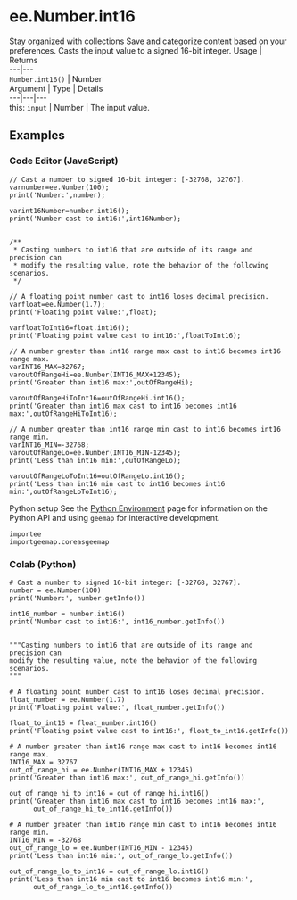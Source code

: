  
#  ee.Number.int16
Stay organized with collections  Save and categorize content based on your preferences. 
Casts the input value to a signed 16-bit integer. Usage | Returns  
---|---  
`Number.int16()` | Number  
Argument | Type | Details  
---|---|---  
this: `input` | Number | The input value.  
## Examples
### Code Editor (JavaScript)
```
// Cast a number to signed 16-bit integer: [-32768, 32767].
varnumber=ee.Number(100);
print('Number:',number);

varint16Number=number.int16();
print('Number cast to int16:',int16Number);


/**
 * Casting numbers to int16 that are outside of its range and precision can
 * modify the resulting value, note the behavior of the following scenarios.
 */

// A floating point number cast to int16 loses decimal precision.
varfloat=ee.Number(1.7);
print('Floating point value:',float);

varfloatToInt16=float.int16();
print('Floating point value cast to int16:',floatToInt16);

// A number greater than int16 range max cast to int16 becomes int16 range max.
varINT16_MAX=32767;
varoutOfRangeHi=ee.Number(INT16_MAX+12345);
print('Greater than int16 max:',outOfRangeHi);

varoutOfRangeHiToInt16=outOfRangeHi.int16();
print('Greater than int16 max cast to int16 becomes int16 max:',outOfRangeHiToInt16);

// A number greater than int16 range min cast to int16 becomes int16 range min.
varINT16_MIN=-32768;
varoutOfRangeLo=ee.Number(INT16_MIN-12345);
print('Less than int16 min:',outOfRangeLo);

varoutOfRangeLoToInt16=outOfRangeLo.int16();
print('Less than int16 min cast to int16 becomes int16 min:',outOfRangeLoToInt16);
```

Python setup
See the [ Python Environment](https://developers.google.com/earth-engine/guides/python_install) page for information on the Python API and using `geemap` for interactive development.
```
importee
importgeemap.coreasgeemap
```

### Colab (Python)
```
# Cast a number to signed 16-bit integer: [-32768, 32767].
number = ee.Number(100)
print('Number:', number.getInfo())

int16_number = number.int16()
print('Number cast to int16:', int16_number.getInfo())


"""Casting numbers to int16 that are outside of its range and precision can
modify the resulting value, note the behavior of the following scenarios.
"""

# A floating point number cast to int16 loses decimal precision.
float_number = ee.Number(1.7)
print('Floating point value:', float_number.getInfo())

float_to_int16 = float_number.int16()
print('Floating point value cast to int16:', float_to_int16.getInfo())

# A number greater than int16 range max cast to int16 becomes int16 range max.
INT16_MAX = 32767
out_of_range_hi = ee.Number(INT16_MAX + 12345)
print('Greater than int16 max:', out_of_range_hi.getInfo())

out_of_range_hi_to_int16 = out_of_range_hi.int16()
print('Greater than int16 max cast to int16 becomes int16 max:',
      out_of_range_hi_to_int16.getInfo())

# A number greater than int16 range min cast to int16 becomes int16 range min.
INT16_MIN = -32768
out_of_range_lo = ee.Number(INT16_MIN - 12345)
print('Less than int16 min:', out_of_range_lo.getInfo())

out_of_range_lo_to_int16 = out_of_range_lo.int16()
print('Less than int16 min cast to int16 becomes int16 min:',
      out_of_range_lo_to_int16.getInfo())
```

